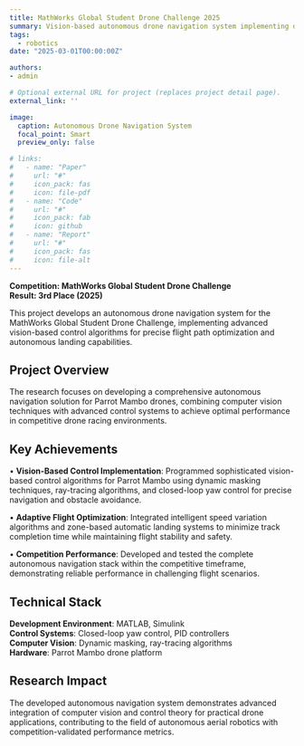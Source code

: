 ```yaml
---
title: MathWorks Global Student Drone Challenge 2025
summary: Vision-based autonomous drone navigation system implementing dynamic masking, ray-tracing, and closed-loop control for optimized track completion in competitive environments.
tags:
  - robotics
date: "2025-03-01T00:00:00Z"

authors:
- admin

# Optional external URL for project (replaces project detail page).
external_link: ''

image:
  caption: Autonomous Drone Navigation System
  focal_point: Smart
  preview_only: false

# links:
#   - name: "Paper"
#     url: "#"
#     icon_pack: fas
#     icon: file-pdf
#   - name: "Code"
#     url: "#"
#     icon_pack: fab
#     icon: github
#   - name: "Report"
#     url: "#"
#     icon_pack: fas
#     icon: file-alt
---
```


**Competition: MathWorks Global Student Drone Challenge**  
**Result: 3rd Place (2025)**

This project develops an autonomous drone navigation system for the MathWorks Global Student Drone Challenge, implementing advanced vision-based control algorithms for precise flight path optimization and autonomous landing capabilities.

## Project Overview

The research focuses on developing a comprehensive autonomous navigation solution for Parrot Mambo drones, combining computer vision techniques with advanced control systems to achieve optimal performance in competitive drone racing environments.

## Key Achievements

• **Vision-Based Control Implementation**: Programmed sophisticated vision-based control algorithms for Parrot Mambo using dynamic masking techniques, ray-tracing algorithms, and closed-loop yaw control for precise navigation and obstacle avoidance.

• **Adaptive Flight Optimization**: Integrated intelligent speed variation algorithms and zone-based automatic landing systems to minimize track completion time while maintaining flight stability and safety.

• **Competition Performance**: Developed and tested the complete autonomous navigation stack within the competitive timeframe, demonstrating reliable performance in challenging flight scenarios.

## Technical Stack

**Development Environment**: MATLAB, Simulink  
**Control Systems**: Closed-loop yaw control, PID controllers  
**Computer Vision**: Dynamic masking, ray-tracing algorithms  
**Hardware**: Parrot Mambo drone platform

## Research Impact

The developed autonomous navigation system demonstrates advanced integration of computer vision and control theory for practical drone applications, contributing to the field of autonomous aerial robotics with competition-validated performance metrics.
